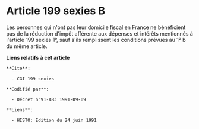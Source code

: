 # Article 199 sexies B

Les personnes qui n'ont pas leur domicile fiscal en France ne bénéficient pas de la réduction d'impôt afférente aux dépenses
et intérêts mentionnés à l'article 199 sexies 1°, sauf s'ils remplissent les conditions prévues au 1° b du même article.

**Liens relatifs à cet article**

	**Cite**:

	  - CGI 199 sexies

	**Codifié par**:

	  - Décret n°91-883 1991-09-09

	**Liens**:

	  - HISTO: Edition du 24 juin 1991
